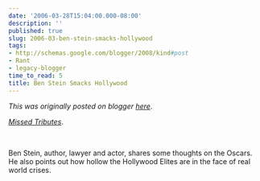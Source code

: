 ```yaml
---
date: '2006-03-28T15:04:00.000-08:00'
description: ''
published: true
slug: 2006-03-ben-stein-smacks-hollywood
tags:
- http://schemas.google.com/blogger/2008/kind#post
- Rant
- legacy-blogger
time_to_read: 5
title: Ben Stein Smacks Hollywood
---
```


*This was originally posted on blogger [here](https://techshorts.blogspot.com/2006/03/ben-stein-smacks-hollywood.html)*.

<blockquote cite="http://www.spectator.org/dsp_article.asp?art_id=9495"></blockquote><p class="citation"><cite cite="http://www.spectator.org/dsp_article.asp?art_id=9495"><a href="http://www.spectator.org/dsp_article.asp?art_id=9495">Missed Tributes</a></cite>.</p><p>&nbsp;</p><p>Ben Stein, author, lawyer and actor, shares some thoughts on the Oscars.&nbsp; He also points out how hollow the Hollywood Elites are in the face of real world crises.</p>